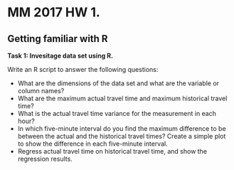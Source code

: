 # MM 2017 HW 1.

## Getting familiar with R


__Task 1: Invesitage data set using R.__

Write an R script to answer the following questions: 

- What are the dimensions of the data set and what are the variable or column names? 
- What are the maximum actual travel time and maximum historical travel time? 
- What is the actual travel time variance for the measurement in each hour? 
- In which five-minute interval do you find the maximum difference to be between the actual and the historical
travel times? Create a simple plot to show the difference in each five-minute interval. 
- Regress actual travel time on historical travel time, and show the regression results. 

